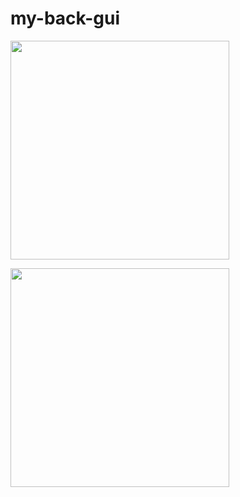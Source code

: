 # my-back-gui

<p align="left">
  <img src="images/image1.jpeg" width="350">
</p>

<p align="left">
  <img src="images/image2.jpeg" width="350">
</p>
